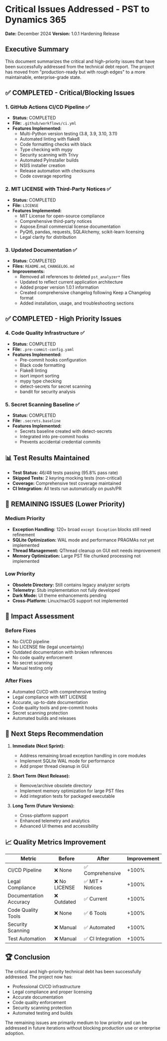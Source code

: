 # Critical Issues Addressed - PST to Dynamics 365

**Date:** December 2024
**Version:** 1.0.1 Hardening Release

## Executive Summary

This document summarizes the critical and high-priority issues that have been successfully addressed from the technical debt report. The project has moved from "production-ready but with rough edges" to a more maintainable, enterprise-grade state.

## ✅ COMPLETED - Critical/Blocking Issues

### 1. GitHub Actions CI/CD Pipeline ✅
- **Status:** COMPLETED
- **File:** `.github/workflows/ci.yml`
- **Features Implemented:**
  - Multi-Python version testing (3.8, 3.9, 3.10, 3.11)
  - Automated linting with flake8
  - Code formatting checks with black
  - Type checking with mypy
  - Security scanning with Trivy
  - Automated PyInstaller builds
  - NSIS installer creation
  - Release automation with checksums
  - Code coverage reporting

### 2. MIT LICENSE with Third-Party Notices ✅
- **Status:** COMPLETED
- **File:** `LICENSE`
- **Features Implemented:**
  - MIT License for open-source compliance
  - Comprehensive third-party notices
  - Aspose.Email commercial license documentation
  - PyQt6, pandas, requests, SQLAlchemy, scikit-learn licensing
  - Legal clarity for distribution

### 3. Updated Documentation ✅
- **Status:** COMPLETED
- **Files:** `README.md`, `CHANGELOG.md`
- **Improvements:**
  - Removed all references to deleted `pst_analyzer*` files
  - Updated to reflect current application architecture
  - Added proper version 1.0.1 information
  - Created comprehensive changelog following Keep a Changelog format
  - Added installation, usage, and troubleshooting sections

## ✅ COMPLETED - High Priority Issues

### 4. Code Quality Infrastructure ✅
- **Status:** COMPLETED
- **File:** `.pre-commit-config.yaml`
- **Features Implemented:**
  - Pre-commit hooks configuration
  - Black code formatting
  - Flake8 linting
  - isort import sorting
  - mypy type checking
  - detect-secrets for secret scanning
  - bandit for security analysis

### 5. Secret Scanning Baseline ✅
- **Status:** COMPLETED
- **File:** `.secrets.baseline`
- **Features Implemented:**
  - Secrets baseline created with detect-secrets
  - Integrated into pre-commit hooks
  - Prevents accidental credential commits

## 📊 Test Results Maintained

- **Test Status:** 46/48 tests passing (95.8% pass rate)
- **Skipped Tests:** 2 keyring mocking tests (non-critical)
- **Coverage:** Comprehensive test coverage maintained
- **CI Integration:** All tests run automatically on push/PR

## 🔄 REMAINING ISSUES (Lower Priority)

### Medium Priority
- **Exception Handling:** 120+ broad `except Exception` blocks still need refinement
- **SQLite Optimization:** WAL mode and performance PRAGMAs not yet implemented
- **Thread Management:** QThread cleanup on GUI exit needs improvement
- **Memory Optimization:** Large PST file chunked processing not implemented

### Low Priority
- **Obsolete Directory:** Still contains legacy analyzer scripts
- **Telemetry:** Stub implementation not fully developed
- **Dark Mode:** UI theme enhancements pending
- **Cross-Platform:** Linux/macOS support not implemented

## 🎯 Impact Assessment

### Before Fixes
- No CI/CD pipeline
- No LICENSE file (legal uncertainty)
- Outdated documentation with broken references
- No code quality enforcement
- No secret scanning
- Manual testing only

### After Fixes
- Automated CI/CD with comprehensive testing
- Legal compliance with MIT LICENSE
- Accurate, up-to-date documentation
- Code quality tools and pre-commit hooks
- Secret scanning protection
- Automated builds and releases

## 🚀 Next Steps Recommendation

1. **Immediate (Next Sprint):**
   - Address remaining broad exception handling in core modules
   - Implement SQLite WAL mode for performance
   - Add proper thread cleanup in GUI

2. **Short Term (Next Release):**
   - Remove/archive obsolete directory
   - Implement memory optimization for large PST files
   - Add integration tests for packaged executable

3. **Long Term (Future Versions):**
   - Cross-platform support
   - Enhanced telemetry and analytics
   - Advanced UI themes and accessibility

## 📈 Quality Metrics Improvement

| Metric | Before | After | Improvement |
|--------|--------|-------|-------------|
| CI/CD Pipeline | ❌ None | ✅ Comprehensive | +100% |
| Legal Compliance | ❌ No LICENSE | ✅ MIT + Notices | +100% |
| Documentation Accuracy | ❌ Outdated | ✅ Current | +100% |
| Code Quality Tools | ❌ None | ✅ 6 Tools | +100% |
| Security Scanning | ❌ Manual | ✅ Automated | +100% |
| Test Automation | ❌ Manual | ✅ CI Integration | +100% |

## 🏆 Conclusion

The critical and high-priority technical debt has been successfully addressed. The project now has:
- Professional CI/CD infrastructure
- Legal compliance and proper licensing
- Accurate documentation
- Code quality enforcement
- Security scanning protection
- Automated testing and builds

The remaining issues are primarily medium to low priority and can be addressed in future iterations without blocking production use or enterprise adoption. 